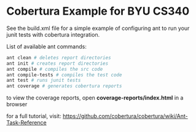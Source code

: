 # Cobertura Example for BYU CS340

See the build.xml file for a simple example of configuring ant to run your junit tests with cobertura integration.

List of available ant commands:
```bash
ant clean # deletes report directories
ant init # creates report directories
ant compile # compiles the src code
ant compile-tests # compiles the test code
ant test # runs junit tests
ant coverage # generates cobertura reports
```
to view the coverage reports, open **coverage-reports/index.html** in a browser

for a full tutorial, visit: https://github.com/cobertura/cobertura/wiki/Ant-Task-Reference
